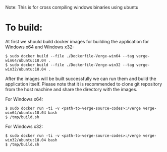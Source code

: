 Note: This is for cross compiling windows binaries using ubuntu

# To build:

At first we should build docker images for building the application for Windows x64 and Windows x32:

```
$ sudo docker build --file ./Dockerfile-Verge-win64 --tag verge-win64/ubuntu:18.04 .
$ sudo docker build --file ./Dockerfile-Verge-win32 --tag verge-win32/ubuntu:18.04 .
```

After the images will be built successfully we can run them and build the application itself.
Please note that it is recommended to clone git repository from the host machine and share the directory with the images.

For Windows x64:

```
$ sudo docker run -ti -v <path-to-verge-source-codes>:/verge verge-win64/ubuntu:18.04 bash
$ /tmp/build.sh
```

For Windows x32:

```
$ sudo docker run -ti -v <path-to-verge-source-codes>:/verge verge-win32/ubuntu:18.04 bash
$ /tmp/build.sh
```



